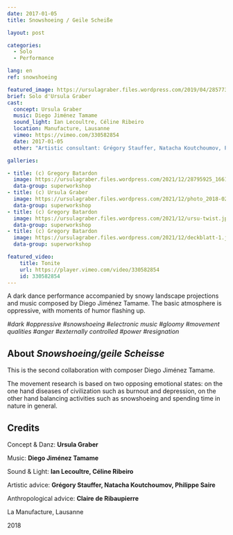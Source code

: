 ```yaml
---
date: 2017-01-05
title: Snowshoeing / Geile Scheiße

layout: post

categories:
  - Solo
  - Performance

lang: en
ref: snowshoeing

featured_image: https://ursulagraber.files.wordpress.com/2019/04/28577317_1661689210563567_5089443036379742208_o1.jpg?w=500&fit=crop
brief: Solo d'Ursula Graber
cast:
  concept: Ursula Graber
  music: Diego Jiménez Tamame
  sound_light: Ian Lecoultre, Céline Ribeiro
  location: Manufacture, Lausanne
  vimeo: https://vimeo.com/330582854
  date: 2017-01-05
  other: "Artistic consultant: Grégory Stauffer, Natacha Koutchoumov, Philippe Saire. Anthropological consultant: Claire de Ribaupierre"

galleries:

- title: (c) Gregory Batardon
  image: https://ursulagraber.files.wordpress.com/2021/12/28795925_1661689130563575_3667113536263290880_o.jpg?w=1024&fit=crop
  data-group: superworkshop
- title: (c) Ursula Graber
  image: https://ursulagraber.files.wordpress.com/2021/12/photo_2018-02-12_17-50-50.jpg?w=2500&fit=crop
  data-group: superworkshop
- title: (c) Gregory Batardon
  image: https://ursulagraber.files.wordpress.com/2021/12/ursu-twist.jpg?w=1024&fit=crop
  data-group: superworkshop
- title: (c) Gregory Batardon
  image: https://ursulagraber.files.wordpress.com/2021/12/deckblatt-1.jpg?w=2000&fit=crop
  data-group: superworkshop

featured_video:
    title: Tonite
    url: https://player.vimeo.com/video/330582854
    id: 330582854
---
```


<!-- explore this: https://vimeo.com/api/oembed.json?url=http%3A//vimeo.com/330582854 -->


A dark dance performance accompanied by snowy landscape projections and music composed by Diego Jiménez Tamame. The basic atmosphere is oppressive, with moments of humor flashing up.

*#dark #oppressive #snowshoeing #electronic music #gloomy #movement qualities #anger #externally controlled #power #resignation*


<!--plop-->
## About *Snowshoeing/geile Scheisse*

This is the second collaboration with composer Diego Jiménez Tamame.

The movement research is based on two opposing emotional states: on the one hand diseases of civilization such as burnout and depression, on the other hand balancing activities such as snowshoeing and spending time in nature in general.



<!--plop-->

## Credits


Concept & Danz: **Ursula Graber**

Music: **Diego Jiménez Tamame**

Sound & Light: **Ian Lecoultre, Céline Ribeiro**

Artistic advice: **Grégory Stauffer, Natacha Koutchoumov, Philippe Saire**

Anthropological advice: **Claire de Ribaupierre**

La Manufacture, Lausanne

2018

<!--[![Snowshoeing / Geile Scheiße](https://i.vimeocdn.com/video/775684724_640.jpg)](https://player.vimeo.com/video/330582854)-->
